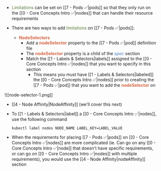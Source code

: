 - <span style="color:#5c7e3e">Limitations</span> can be set on [[7 - Pods ✅|pods]] so that they only run on the [[0 - Core Concepts Intro ✅|nodes]] that can handle their resource requirements

- There are two ways to add <span style="color:#5c7e3e">limitations</span> on [[7 - Pods ✅|pods]]:
	- <b><span style="color:#d46644">NodeSelectors</span></b>
		- Add a <b><span style="color:#d46644">nodeSelector</span></b> property to the [[7 - Pods ✅|pod]] definition file
		- The <b><span style="color:#d46644">nodeSelector</span></b> property is a child of the <i><span style="color:#477bbe">spec</span></i> section
		- Match the [[1 - Labels & Selectors|labels]] assigned to the [[0 - Core Concepts Intro ✅|nodes]] that you want to specify in this section
			- This means you must have [[1 - Labels & Selectors|labeled]] the [[0 - Core Concepts Intro ✅|nodes]] prior to creating the [[7 - Pods ✅|pod]] that you want to add the <b><span style="color:#d46644">nodeSelector</span></b> on

![[node-selector-1.png]]

- [[4 - Node Affinity|NodeAffinity]] (we'll cover this next)

- To [[1 - Labels & Selectors|label]] a [[0 - Core Concepts Intro ✅|nodes]], use the following command

	`kubectl label nodes NODE_NAME LABEL_KEY=LABEL_VALUE`

- When the requirements for placing [[7 - Pods ✅|pods]] on [[0 - Core Concepts Intro ✅|nodes]] are more complicated (ie. Can go on any [[0 - Core Concepts Intro ✅|node]] that doesn't have specific requirements, or can go on [[0 - Core Concepts Intro ✅|nodes]] with multiple requirements), you would use the [[4 - Node Affinity|nodeAffinity]] section